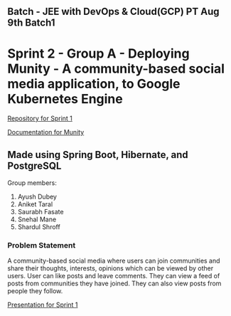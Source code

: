## Batch - JEE with DevOps & Cloud(GCP) PT Aug 9th Batch1
# Sprint 2 - Group A - Deploying **Munity** - A community-based social media application, to Google Kubernetes Engine

[Repository for Sprint 1](https://github.com/manesnehal/group-a-sprint1)

[Documentation for Munity](https://capgemini-my.sharepoint.com/:b:/p/snehal-shahaji_mane/EbtlYo74z_tCuRXVDinC6KUBKohWpKcO5f5tH-XVsYV5YQ?e=krHooq)
## Made using Spring Boot, Hibernate, and PostgreSQL

Group members:
1. Ayush Dubey
2. Aniket Taral
3. Saurabh Fasate
4. Snehal Mane
5. Shardul Shroff

### Problem Statement
A community-based social media where users can join communities and share their thoughts, interests, opinions which can be viewed by other users. User can like posts and leave comments. They can view a feed of posts from communities they have joined. They can also view posts from people they follow.

[Presentation for Sprint 1](https://capgemini-my.sharepoint.com/:p:/p/snehal-shahaji_mane/ESjTAD81qldMh36z0aixzosBV_bY3rbtGB8fTwmxoJj5Dg?e=5GL6b3)
